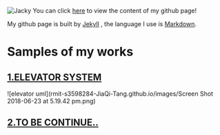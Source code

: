 ![Jacky](rmit-s3598284-JiaQi-Tang.github.io/images/fullsizeoutput_d1f.jpeg)
You can click [here](https://github.com/rmit-s3598284-JiaQi-Tang/rmit-s3598284-JiaQi-Tang.github.io) to view the content of my github page!

My github page is built by [Jekyll](https://jekyllrb.com/) , the language I use is [Markdown](https://guides.github.com/features/mastering-markdown/).

# **Samples of my works**

## [1.ELEVATOR SYSTEM](https://github.com/rmit-s3598284-JiaQi-Tang/Elevator)

![elevator uml](rmit-s3598284-JiaQi-Tang.github.io/images/Screen Shot 2018-06-23 at 5.19.42 pm.png)

## [2.TO BE CONTINUE..](https://github.com/rmit-s3598284-JiaQi-Tang)

